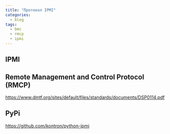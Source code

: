 ```yaml
---
title: "Протокол IPMI"
categories:
  - blog
tags:
  - bmc
  - rmcp
  - ipmi
---
```

## IPMI
## Remote Management and Control Protocol (RMCP)
https://www.dmtf.org/sites/default/files/standards/documents/DSP0114.pdf

## PyPi
https://github.com/kontron/python-ipmi
